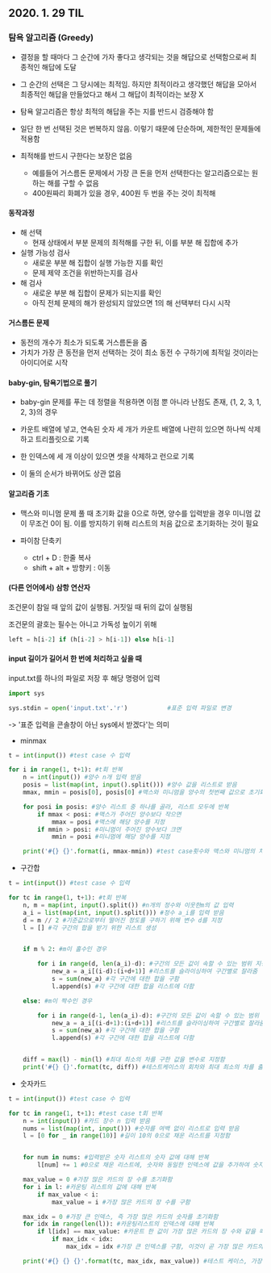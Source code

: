 ## 2020. 1. 29 TIL



### 탐욕 알고리즘 (Greedy)



- 결정을 할 때마다 그 순간에 가자 좋다고 생각되는 것을 해답으로 선택함으로써 최종적인 해답에 도달
- 그 순간의 선택은 그 당시에는 최적임. 하지만 최적이라고 생각했던 해답을 모아서 최종적인 해답을 만들었다고 해서 그 해답이 최적이라는 보장 X
- 탐욕 알고리즘은 항상 최적의 해답을 주는 지를 반드시 검증해야 함

- 일단 한 번 선택된 것은 번복하지 않음. 이렇기 때문에 단순하며, 제한적인 문제들에 적용함
- 최적해를 반드시 구한다는 보장은 없음
  - 예를들어 거스름돈 문제에서 가장 큰 돈을 먼저 선택한다는 알고리즘으로는 원하는 해를 구할 수 없음
  - 400원짜리 화폐가 있을 경우, 400원 두 번을 주는 것이 최적해







#### 동작과정



- 해 선택
  - 현재 상태에서 부분 문제의 최적해를 구한 뒤, 이를 부분 해 집합에 추가
- 실행 가능성 검사
  - 새로운 부분 해 집합이 실행 가능한 지를 확인
  - 문제 제약 조건을 위반하는지를 검사
- 해 검사
  - 새로운 부분 해 집합이 문제가 되는지를 확인
  - 아직 전체 문제의 해가 완성되지 않았으면 1의 해 선택부터 다시 시작







#### 거스름돈 문제



- 동전의 개수가 최소가 되도록 거스름돈을 줌
- 가치가 가장 큰 동전을 먼저 선택하는 것이 최소 동전 수 구하기에 최적일 것이라는 아이디어로 시작









#### baby-gin, 탐욕기법으로 풀기



- baby-gin 문제를 푸는 데 정렬을 적용하면 이점 뿐 아니라 난점도 존재, {1, 2, 3, 1, 2, 3}의 경우

- 카운트 배열에 넣고, 연속된 숫자 세 개가 카운트 배열에 나란히 있으면 하나씩 삭제하고 트리플릿으로 기록
- 한 인덱스에 세 개 이상이 있으면 셋을 삭제하고 런으로 기록
- 이 둘의 순서가 바뀌어도 상관 없음







#### 알고리즘 기초



- 맥스와 미니멈 문제 풀 때 초기화 값을 0으로 하면, 양수를 입력받을 경우 미니멈 값이 무조건 0이 됨. 이를 방지하기 위해 리스트의 처음 값으로 초기화하는 것이 필요
- 파이참 단축키

  - ctrl + D : 한줄 복사
  - shift + alt + 방향키 : 이동









#### (다른 언어에서) 삼항 연산자



조건문이 참일 때 앞의 값이 실행됨. 거짓일 때 뒤의 값이 실행됨

조건문의 괄호는 필수는 아니고 가독성 높이기 위해

```python
left = h[i-2] if (h[i-2] > h[i-1]) else h[i-1]
```









#### input 길이가 길어서 한 번에 처리하고 싶을 때



input.txt를 하나의 파일로 저장 후 해당 명령어 입력

```python
import sys

sys.stdin = open('input.txt'.'r')			#표준 입력 파일로 변경
```

-> '표준 입력을 콘솔창이 아닌 sys에서 받겠다'는 의미













- minmax

```python
t = int(input()) #test case 수 입력

for i in range(1, t+1): #t회 반복
    n = int(input()) #양수 n개 입력 받음
    posis = list(map(int, input().split())) #양수 값을 리스트로 받음
    mmax, mmin = posis[0], posis[0] #맥스와 미니멈을 양수의 첫번째 값으로 초기화

    for posi in posis: #양수 리스트 중 하나를 골라, 리스트 모두에 반복
        if mmax < posi: #맥스가 주어진 양수보다 작으면
            mmax = posi #맥스에 해당 양수를 지정
        if mmin > posi: #미니멈이 주어진 양수보다 크면
            mmin = posi #미니멈에 해당 양수를 지정

    print('#{} {}'.format(i, mmax-mmin)) #test case횟수와 맥스와 미니멈의 차이를 출력
```





- 구간합

```python
t = int(input()) #test case 수 입력

for tc in range(1, t+1): #t회 반복
    n, m = map(int, input().split()) #n개의 정수와 이웃한m의 값 입력
    a_i = list(map(int, input().split())) #정수 a_i를 입력 받음
    d = m // 2 #기준값으로부터 떨어진 정도를 구하기 위해 변수 d를 지정
    l = [] #각 구간의 합을 받기 위한 리스트 생성


    if m % 2: #m이 홀수인 경우

        for i in range(d, len(a_i)-d): #구간의 모든 값이 속할 수 있는 범위 지정
            new_a = a_i[(i-d):(i+d+1)] #리스트를 슬라이싱하여 구간별로 잘라줌
            s = sum(new_a) #각 구간에 대한 합을 구함
            l.append(s) #각 구간에 대한 합을 리스트에 더함

    else: #m이 짝수인 경우

        for i in range(d-1, len(a_i)-d): #구간의 모든 값이 속할 수 있는 범위 지정
            new_a = a_i[(i-d+1):(i+d+1)] #리스트를 슬라이싱하여 구간별로 잘라줌
            s = sum(new_a) #각 구간에 대한 합을 구함
            l.append(s) #각 구간에 대한 합을 리스트에 더함


    diff = max(l) - min(l) #최대 최소의 차를 구한 값을 변수로 지정함
    print('#{} {}'.format(tc, diff)) #테스트케이스의 회차와 최대 최소의 차를 출력함
```







- 숫자카드

```python
t = int(input()) #test case 수 입력

for tc in range(1, t+1): #test case t회 반복
    n = int(input()) #카드 장수 n 입력 받음
    nums = list(map(int, input())) #숫자를 여백 없이 리스트로 입력 받음
    l = [0 for _ in range(10)] #길이 10의 0으로 채운 리스트를 지정함


    for num in nums: #입력받은 숫자 리스트의 숫자 값에 대해 반복
        l[num] += 1 #0으로 채운 리스트에, 숫자와 동일한 인덱스에 값을 추가하여 숫자마다 카운팅 함

    max_value = 0 #가장 많은 카드의 장 수를 초기화함
    for i in l: #카운팅 리스트의 값에 대해 반복
        if max_value < i:
            max_value = i #가장 많은 카드의 장 수를 구함

    max_idx = 0 #가장 큰 인덱스, 즉 가장 많은 카드의 숫자를 초기화함
    for idx in range(len(l)): #카운팅리스트의 인덱스에 대해 반복
        if l[idx] == max_value: #카운트 한 값이 가장 많은 카드의 장 수와 같을 때
            if max_idx < idx:
                max_idx = idx #가장 큰 인덱스를 구함, 이것이 곧 가장 많은 카드의 숫자를 의미함

    print('#{} {} {}'.format(tc, max_idx, max_value)) #테스트 케이스, 가장 많은 카드의 숫자, 장 수를 차례로 출력함
```


